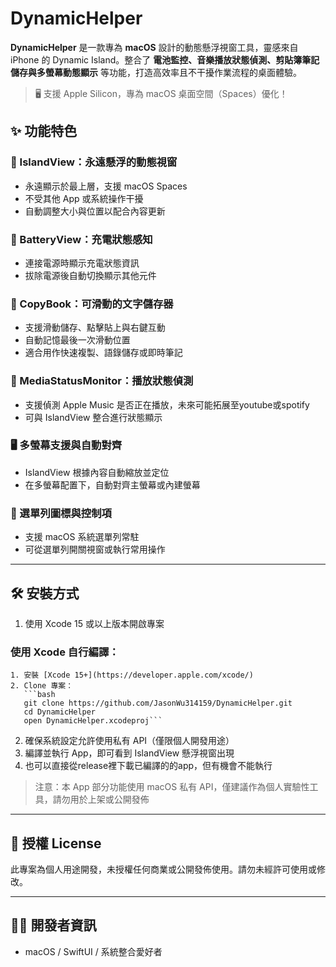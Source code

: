 # DynamicHelper

**DynamicHelper** 是一款專為 **macOS** 設計的動態懸浮視窗工具，靈感來自 iPhone 的 Dynamic Island。整合了 **電池監控、音樂播放狀態偵測、剪貼簿筆記儲存與多螢幕動態顯示** 等功能，打造高效率且不干擾作業流程的桌面體驗。

> 🖥️ 支援 Apple Silicon，專為 macOS 桌面空間（Spaces）優化！

## ✨ 功能特色

### 🧊 IslandView：永遠懸浮的動態視窗  
- 永遠顯示於最上層，支援 macOS Spaces  
- 不受其他 App 或系統操作干擾  
- 自動調整大小與位置以配合內容更新  

### 🔋 BatteryView：充電狀態感知  
- 連接電源時顯示充電狀態資訊  
- 拔除電源後自動切換顯示其他元件  

### 📒 CopyBook：可滑動的文字儲存器  
- 支援滑動儲存、點擊貼上與右鍵互動  
- 自動記憶最後一次滑動位置  
- 適合用作快速複製、語錄儲存或即時筆記  

### 🎵 MediaStatusMonitor：播放狀態偵測  
- 支援偵測 Apple Music 是否正在播放，未來可能拓展至youtube或spotify  
- 可與 IslandView 整合進行狀態顯示  


### 🖥️ 多螢幕支援與自動對齊  
- IslandView 根據內容自動縮放並定位  
- 在多螢幕配置下，自動對齊主螢幕或內建螢幕 

### 🧩 選單列圖標與控制項  
- 支援 macOS 系統選單列常駐  
- 可從選單列開關視窗或執行常用操作  

---

## 🛠️ 安裝方式

1. 使用 Xcode 15 或以上版本開啟專案  
### 使用 Xcode 自行編譯：

    1. 安裝 [Xcode 15+](https://developer.apple.com/xcode/)
    2. Clone 專案：
       ```bash
       git clone https://github.com/JasonWu314159/DynamicHelper.git
       cd DynamicHelper
       open DynamicHelper.xcodeproj```
2. 確保系統設定允許使用私有 API（僅限個人開發用途）  
3. 編譯並執行 App，即可看到 IslandView 懸浮視窗出現  
4. 也可以直接從release裡下載已編譯的的app，但有機會不能執行

> 注意：本 App 部分功能使用 macOS 私有 API，僅建議作為個人實驗性工具，請勿用於上架或公開發佈  


---

## 📄 授權 License

此專案為個人用途開發，未授權任何商業或公開發佈使用。請勿未經許可使用或修改。

---

## 🧑‍💻 開發者資訊

- macOS / SwiftUI / 系統整合愛好者  
